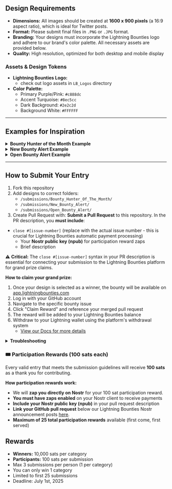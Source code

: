 ## Design Requirements

*   **Dimensions:** All images should be created at **1600 x 900 pixels** (a 16:9 aspect ratio), which is ideal for Twitter posts.
*   **Format:** Please submit final files in `.PNG` or `.JPG` format.
*   **Branding:** Your designs must incorporate the Lightning Bounties logo and adhere to our brand's color palette. All necessary assets are provided below.
*   **Quality:** High resolution, optimized for both desktop and mobile display

### Assets & Design Tokens

*   **Lightning Bounties Logo:**
    *   check out logo assets in `LB_Logos` directory
*   **Color Palette:**
    *   Primary Purple/Pink: `#c888dc`
    *   Accent Turquoise: `#8ec5cc`
    *   Dark Background: `#2e2c2d`
    *   Background White: `#FFFFFF`

---

## Examples for Inspiration
<details>
<summary><b>Bounty Hunter of the Month Example</b></summary>

![Bounty Hunter Example](https://github.com/octoberjackie/Design-Contest-Create-Our-New-Twitter-Image-Assets-/blob/main/Developer_of_the_Month_old.jpg?raw=true)

</details>

<details>
<summary><b>New Bounty Alert Example</b></summary>

![New Bounty Alert Example](https://github.com/octoberjackie/Design-Contest-Create-Our-New-Twitter-Image-Assets-/blob/main/New_Bounty_Old.png?raw=true)

</details>

<details>
<summary><b>Open Bounty Alert Example</b></summary>

![Open Bounty Alert Example](https://raw.githubusercontent.com/octoberjackie/Design-Contest-Create-Our-New-Twitter-Image-Assets-/refs/heads/main/OPEN_BOUNTY_ALERT.png)

</details>

---
## How to Submit Your Entry

1. Fork this repository
2. Add designs to correct folders:
   * `/submissions/Bounty_Hunter_Of_The_Month/`
   * `/submissions/New_Bounty_Alert/`
   * `/submissions/Open_Bounty_Alert/`
3. Create Pull Request with:
   **Submit a Pull Request** to this repository. In the PR description, you **must include**:
- `close #[issue-number]` (replace with the actual issue number - this is crucial for Lightning Bounties automatic payment processing)
   * Your **Nostr public key (npub)** for participation reward zaps
   * Brief description

⚠️ **Critical:** The `close #[issue-number]` syntax in your PR description is essential for connecting your submission to the Lightning Bounties platform for grand prize claims.

**How to claim your grand prize:**
1. Once your design is selected as a winner, the bounty will be available on [app.lightningbounties.com](https://app.lightningbounties.com)
2. Log in with your GitHub account
3. Navigate to the specific bounty issue
4. Click "Claim Reward" and reference your merged pull request
5. The reward will be added to your Lightning Bounties balance
6. Withdraw to your Lightning wallet using the platform's withdrawal system
   - [View our Docs for more details](https://docs.lightningbounties.com/docs/getting-started/solving-a-bounty/working-on-the-bounty)

<details>
<summary><b>Troubleshooting</b></summary>
## Troubleshooting

If you forgot to add the `close #X` syntax:

### Option 1: Edit the PR Description
1. Go to your merged PR
2. Click "..." > "Edit"
3. Add `close #X` to the description
4. Click "Update comment"

### Option 2: Create a New PR
If you can't edit your PR:

1. Create a new branch from main
2. Make a minor change (like adding a comment)
3. Create a new PR with the `close #X` syntax
4. Reference your original PR

For detailed help, see the [Lightning Bounties documentation](https://docs.lightningbounties.com/docs/getting-started/solving-a-bounty/working-on-the-bounty).

</details>


### 🎟️ Participation Rewards (100 sats each)
Every valid entry that meets the submission guidelines will receive **100 sats** as a thank you for contributing.

**How participation rewards work:**
- We will **zap you directly on Nostr** for your 100 sat participation reward.
- **You must have zaps enabled** on your Nostr client to receive payments
- **Include your Nostr public key (npub)** in your pull request description
- **Link your GitHub pull request** below our Lightning Bounties Nostr announcement posts [here](https://primal.net/p/nprofile1qqsxjszwrjqxjetnfeh9r2kea3jyz4uqxedyawwq58f2cc4uqwtrq7gyjy2yn).
- **Maximum of 25 total participation rewards** available (first come, first served)

## Rewards

* **Winners:** 10,000 sats per category
* **Participants:** 100 sats per submission
* Max 3 submissions per person (1 per category)
* You can only win 1 category
* Limited to first 25 submissions
* Deadline: July 1st, 2025
